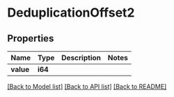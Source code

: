 # DeduplicationOffset2

## Properties

Name | Type | Description | Notes
------------ | ------------- | ------------- | -------------
**value** | **i64** |  | 

[[Back to Model list]](../README.md#documentation-for-models) [[Back to API list]](../README.md#documentation-for-api-endpoints) [[Back to README]](../README.md)


